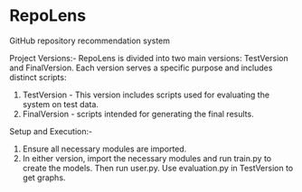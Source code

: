 # RepoLens
GitHub repository recommendation system

Project Versions:-
RepoLens is divided into two main versions: TestVersion and FinalVersion. Each version serves a specific purpose and includes distinct scripts:

1) TestVersion - This version includes scripts used for evaluating the system on test data.
2) FinalVersion - scripts intended for generating the final results.


Setup and Execution:-
1) Ensure all necessary modules are imported.
2) In either version, import the necessary modules and run train.py to create the models. Then run user.py. Use evaluation.py in TestVersion to get graphs.
